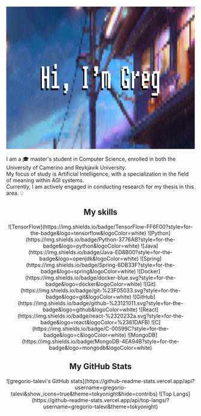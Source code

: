 <p align="center">
<img src="./cover.png" width="1536px" height="380px">
</p>

I am a 🎓 master's student in Computer Science, enrolled in both the University of Camerino and Reykjavik University.<br>
My focus of study is Artificial Intelligence, with a specialization in the field of meaning within AGI systems.<br>
Currently, I am actively engaged in conducting research for my thesis in this area. 💡

<div align=center>
<h2>My skills</h2>
![TensorFlow](https://img.shields.io/badge/TensorFlow-FF6F00?style=for-the-badge&logo=tensorflow&logoColor=white)
![Python](https://img.shields.io/badge/Python-3776AB?style=for-the-badge&logo=python&logoColor=white)
![Java](https://img.shields.io/badge/Java-ED8B00?style=for-the-badge&logo=openjdk&logoColor=white)
![Spring](https://img.shields.io/badge/Spring-6DB33F?style=for-the-badge&logo=spring&logoColor=white)
![Docker](https://img.shields.io/badge/docker-blue.svg?style=for-the-badge&logo=docker&logoColor=white)
![Git](https://img.shields.io/badge/git-%23F05033.svg?style=for-the-badge&logo=git&logoColor=white)
![GitHub](https://img.shields.io/badge/github-%23121011.svg?style=for-the-badge&logo=github&logoColor=white)
![React](https://img.shields.io/badge/react-%2320232a.svg?style=for-the-badge&logo=react&logoColor=%2361DAFB)
![C](https://img.shields.io/badge/C-00599C?style=for-the-badge&logo=c&logoColor=white)
![MongoDB](https://img.shields.io/badge/MongoDB-4EA94B?style=for-the-badge&logo=mongodb&logoColor=white)

<h2>My GitHub Stats</h2>
![gregorio-talevi's GitHub stats](https://github-readme-stats.vercel.app/api?username=gregorio-talevi&show_icons=true&theme=tokyonight&hide=contribs)
![Top Langs](https://github-readme-stats.vercel.app/api/top-langs/?username=gregorio-talevi&theme=tokyonight)

</div>



<!--
**gregorio-talevi/gregorio-talevi** is a ✨ _special_ ✨ repository because its `README.md` (this file) appears on your GitHub profile.

Here are some ideas to get you started:

- 🔭 I’m currently working on ...
- 🌱 I’m currently learning ...
- 👯 I’m looking to collaborate on ...
- 🤔 I’m looking for help with ...
- 💬 Ask me about ...
- 📫 How to reach me: ...
- 😄 Pronouns: ...
- ⚡ Fun fact: ...
-->
